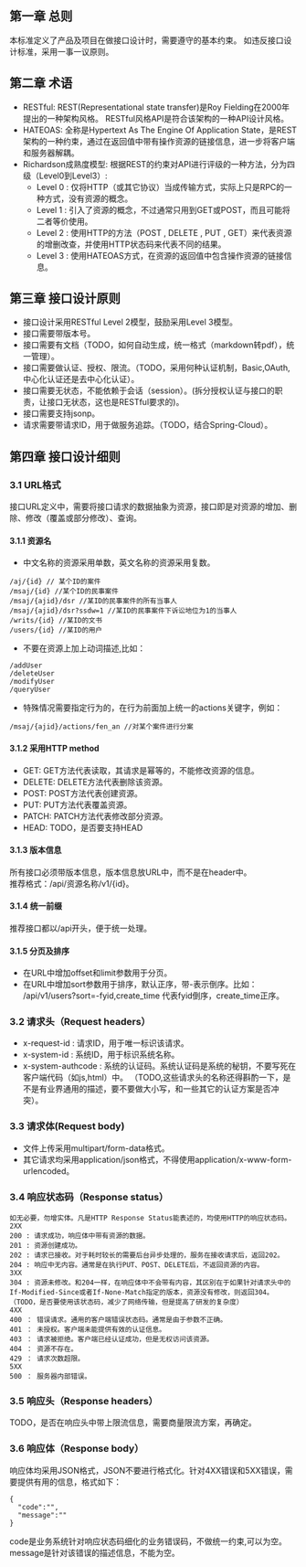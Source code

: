 ## 第一章 总则
本标准定义了产品及项目在做接口设计时，需要遵守的基本约束。 
如违反接口设计标准，采用一事一议原则。

## 第二章 术语
- RESTful: REST(Representational state transfer)是Roy Fielding在2000年提出的一种架构风格。 RESTful风格API是符合该架构的一种API设计风格。
- HATEOAS: 全称是Hypertext As The Engine Of Application State，是REST架构的一种约束，通过在返回值中带有操作资源的链接信息，进一步将客户端和服务器解耦。
- Richardson成熟度模型: 根据REST的约束对API进行评级的一种方法，分为四级（Level0到Level3）:
    - Level 0 : 仅将HTTP（或其它协议）当成传输方式，实际上只是RPC的一种方式，没有资源的概念。
    - Level 1 : 引入了资源的概念，不过通常只用到GET或POST，而且可能将二者等价使用。
    - Level 2 : 使用HTTP的方法（POST , DELETE , PUT , GET）来代表资源的增删改查，并使用HTTP状态码来代表不同的结果。
    - Level 3 : 使用HATEOAS方式，在资源的返回值中包含操作资源的链接信息。

## 第三章 接口设计原则
- 接口设计采用RESTful Level 2模型，鼓励采用Level 3模型。
- 接口需要带版本号。
- 接口需要有文档（TODO，如何自动生成，统一格式（markdown转pdf），统一管理）。
- 接口需要做认证、授权、限流。（TODO，采用何种认证机制，Basic,OAuth,中心化认证还是去中心化认证）。
- 接口需要无状态，不能依赖于会话（session）。(拆分授权认证与接口的职责，让接口无状态，这也是RESTful要求的)。
- 接口需要支持jsonp。
- 请求需要带请求ID，用于做服务追踪。（TODO，结合Spring-Cloud）。

## 第四章 接口设计细则
### 3.1 URL格式
接口URL定义中，需要将接口请求的数据抽象为资源，接口即是对资源的增加、删除、修改（覆盖或部分修改）、查询。

#### 3.1.1 资源名
- 中文名称的资源采用单数，英文名称的资源采用复数。
```
/aj/{id} // 某个ID的案件
/msaj/{id} //某个ID的民事案件
/msaj/{ajid}/dsr //某ID的民事案件的所有当事人
/msaj/{ajid}/dsr?ssdw=1 //某ID的民事案件下诉讼地位为1的当事人
/writs/{id} //某ID的文书
/users/{id} //某ID的用户
```
- 不要在资源上加上动词描述,比如：
```
/addUser
/deleteUser
/modifyUser
/queryUser
```
- 特殊情况需要指定行为的，在行为前面加上统一的actions关键字，例如：
```
/msaj/{ajid}/actions/fen_an //对某个案件进行分案
```

#### 3.1.2 采用HTTP method
- GET: GET方法代表读取，其请求是幂等的，不能修改资源的信息。
- DELETE: DELETE方法代表删除该资源。
- POST: POST方法代表创建资源。
- PUT: PUT方法代表覆盖资源。
- PATCH: PATCH方法代表修改部分资源。
- HEAD: TODO，是否要支持HEAD

#### 3.1.3 版本信息
所有接口必须带版本信息，版本信息放URL中，而不是在header中。  
推荐格式：/api/资源名称/v1/{id}。

#### 3.1.4 统一前缀
推荐接口都以/api开头，便于统一处理。

#### 3.1.5 分页及排序
- 在URL中增加offset和limit参数用于分页。
- 在URL中增加sort参数用于排序，默认正序，带-表示倒序。比如：
/api/v1/users?sort=-fyid,create_time 代表fyid倒序，create_time正序。

### 3.2 请求头（Request headers）
- x-request-id : 请求ID，用于唯一标识该请求。
- x-system-id : 系统ID，用于标识系统名称。
- x-system-authcode : 系统的认证码。系统认证码是系统的秘钥，不要写死在客户端代码（如js,html）中。 （TODO,这些请求头的名称还得斟酌一下，是不是有业界通用的描述，要不要做大小写，和一些其它的认证方案是否冲突）。

### 3.3 请求体(Request body)
- 文件上传采用multipart/form-data格式。
- 其它请求均采用application/json格式，不得使用application/x-www-form-urlencoded。

### 3.4 响应状态码（Response status）
```
如无必要，勿增实体。凡是HTTP Response Status能表述的，均使用HTTP的响应状态码。
2XX
200 : 请求成功，响应体中带有资源的数据。
201 : 资源创建成功。
202 : 请求已接收。对于耗时较长的需要后台异步处理的，服务在接收请求后，返回202。
204 : 响应中无内容。通常是在执行PUT、POST、DELETE后，不返回资源的内容。
3XX
304 : 资源未修改。和204一样，在响应体中不会带有内容，其区别在于如果针对请求头中的If-Modified-Since或者If-None-Match指定的版本，资源没有修改，则返回304。 （TODO，是否要使用该状态码，减少了网络传输，但是提高了研发的复杂度）
4XX
400 ： 错误请求。通用的客户端错误状态码。通常是由于参数不正确。
401 ： 未授权。客户端未能提供有效的认证信息。
403 ： 请求被拒绝。客户端已经认证成功，但是无权访问该资源。
404 ： 资源不存在。
429 ： 请求次数超限。
5XX
500 ： 服务器内部错误。

```
### 3.5 响应头（Response headers）
TODO，是否在响应头中带上限流信息，需要商量限流方案，再确定。

### 3.6 响应体（Response body）
响应体均采用JSON格式，JSON不要进行格式化。针对4XX错误和5XX错误，需要提供有用的信息，格式如下：
```
{
  "code":"",
  "message":""
}
```
code是业务系统针对响应状态码细化的业务错误码，不做统一约束,可以为空。  
message是针对该错误的描述信息，不能为空。

 